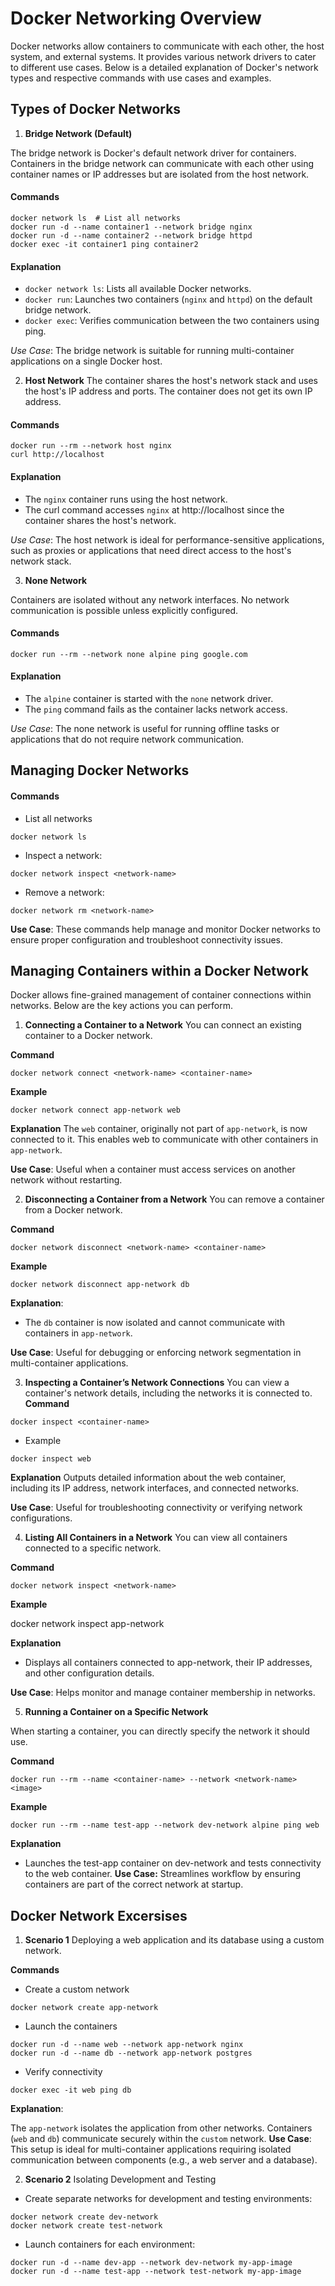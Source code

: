 # Docker Networking Overview
Docker networks allow containers to communicate with each other, the host system, and external systems. It provides various network drivers to cater to different use cases. Below is a detailed explanation of Docker's network types and respective commands with use cases and examples.

## Types of Docker Networks

1. **Bridge Network (Default)**

The bridge network is Docker's default network driver for containers.
Containers in the bridge network can communicate with each other using container names or IP addresses but are isolated from the host network.

#### Commands
```
docker network ls  # List all networks
docker run -d --name container1 --network bridge nginx
docker run -d --name container2 --network bridge httpd
docker exec -it container1 ping container2
```
#### Explanation

- `docker network ls`: Lists all available Docker networks.
- `docker run`: Launches two containers (`nginx` and `httpd`) on the default bridge network.
- `docker exec`: Verifies communication between the two containers using ping.

*Use Case*: The bridge network is suitable for running multi-container applications on a single Docker host.


2. **Host Network**
The container shares the host's network stack and uses the host's IP address and ports. The container does not get its own IP address.

#### Commands
```
docker run --rm --network host nginx
curl http://localhost
```
#### Explanation
- The `nginx` container runs using the host network.
- The curl command accesses `nginx` at http://localhost since the container shares the host's network.

*Use Case*: The host network is ideal for performance-sensitive applications, such as proxies or applications that need direct access to the host's network stack.

3. **None Network**

Containers are isolated without any network interfaces.
No network communication is possible unless explicitly configured.

#### Commands
```
docker run --rm --network none alpine ping google.com
```

#### Explanation
- The `alpine` container is started with the `none` network driver.
- The `ping` command fails as the container lacks network access.

*Use Case*: The none network is useful for running offline tasks or applications that do not require network communication.


## Managing Docker Networks

#### Commands

- List all networks
```
docker network ls
```

- Inspect a network:
```
docker network inspect <network-name>
```

- Remove a network:
```
docker network rm <network-name>
```

**Use Case**: These commands help manage and monitor Docker networks to ensure proper configuration and troubleshoot connectivity issues.


## Managing Containers within a Docker Network

Docker allows fine-grained management of container connections within networks. Below are the key actions you can perform.

1. **Connecting a Container to a Network**
You can connect an existing container to a Docker network.

**Command**
```
docker network connect <network-name> <container-name>
```

**Example**
```
docker network connect app-network web
```

**Explanation**
The `web` container, originally not part of `app-network`, is now connected to it.
This enables web to communicate with other containers in `app-network`.

**Use Case**: Useful when a container must access services on another network without restarting.

2. **Disconnecting a Container from a Network**
You can remove a container from a Docker network.

**Command**
```
docker network disconnect <network-name> <container-name>
```
**Example**
```
docker network disconnect app-network db
```
**Explanation**:
- The `db` container is now isolated and cannot communicate with containers in `app-network`.

**Use Case**: Useful for debugging or enforcing network segmentation in multi-container applications.

3. **Inspecting a Container’s Network Connections**
You can view a container's network details, including the networks it is connected to.
**Command**
```
docker inspect <container-name>
```
- Example
```
docker inspect web
```

**Explanation**
Outputs detailed information about the web container, including its IP address, network interfaces, and connected networks.

**Use Case**: Useful for troubleshooting connectivity or verifying network configurations.

4. **Listing All Containers in a Network**
You can view all containers connected to a specific network.

**Command**
```
docker network inspect <network-name>
```
**Example**

docker network inspect app-network

**Explanation**
- Displays all containers connected to app-network, their IP addresses, and other configuration details.

**Use Case**: Helps monitor and manage container membership in networks.

5. **Running a Container on a Specific Network**

When starting a container, you can directly specify the network it should use.

**Command**
```
docker run --rm --name <container-name> --network <network-name> <image>
```
**Example**
```
docker run --rm --name test-app --network dev-network alpine ping web
```
**Explanation**
- Launches the test-app container on dev-network and tests connectivity to the web container.
**Use Case:** Streamlines workflow by ensuring containers are part of the correct network at startup.


## Docker Network Excersises 

1. **Scenario 1**
Deploying a web application and its database using a custom network.

**Commands**

- Create a custom network
```
docker network create app-network
```

- Launch the containers
```
docker run -d --name web --network app-network nginx
docker run -d --name db --network app-network postgres
```

- Verify connectivity
```
docker exec -it web ping db
```
**Explanation**:

The `app-network` isolates the application from other networks.
Containers (`web` and `db`) communicate securely within the `custom` network.
**Use Case**: This setup is ideal for multi-container applications requiring isolated communication between components (e.g., a web server and a database).

2. **Scenario 2**
Isolating Development and Testing

- Create separate networks for development and testing environments:
```
docker network create dev-network
docker network create test-network
```

- Launch containers for each environment:
```
docker run -d --name dev-app --network dev-network my-app-image
docker run -d --name test-app --network test-network my-app-image
```